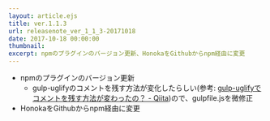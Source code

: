 ```yaml
---
layout: article.ejs
title: ver.1.1.3
url: releasenote_ver_1_1_3-20171018
date: 2017-10-18 00:00:00
thumbnail: 
excerpt: npmのプラグインのバージョン更新、HonokaをGithubからnpm経由に変更
---
```


* npmのプラグインのバージョン更新
  * gulp-uglifyのコメントを残す方法が変化したらしい(参考: [gulp-uglifyでコメントを残す方法が変わったの？ - Qiita][0])ので、gulpfile.jsを微修正
* HonokaをGithubからnpm経由に変更

[0]: https://qiita.com/tawatawa/items/515d8a58299b6dcd18f6

